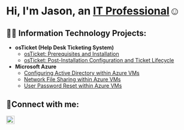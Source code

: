 <h1>Hi, I'm Jason, an <a href="https://www.linkedin.com/in/jason-molinet/">IT Professional</a>☺</h1>

<h2>👨‍💻 Information Technology Projects:</h2>

- <b>osTicket (Help Desk Ticketing System)</b>
  - [osTicket: Prerequisites and Installation](https://github.com/jasonmolinet/osticket-prereqs)
  - [osTicket: Post-Installation Configuration and Ticket Lifecycle](https://github.com/jasonmolinet/post-install-config)
- <b>Microsoft Azure</b>
  - [Configuring Active Directory within Azure VMs](https://github.com/jasonmolinet/configure-ad)
  - [Network File Sharing within Azure VMs](https://github.com/jasonmolinet/azure-network-file-sharing)
  - [User Password Reset within Azure VMs](https://github.com/jasonmolinet/azure-user-password-reset)


<h2>🤳Connect with me:</h2>

[<img align="left" alt="Jason | LinkedIn" width="22px" src="https://cdn.jsdelivr.net/npm/simple-icons@v3/icons/linkedin.svg" />][linkedin]

[linkedin]: https://www.linkedin.com/in/jason-molinet/
